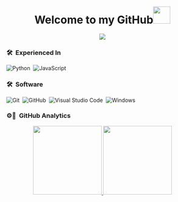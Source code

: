 <h1 align="center">Welcome to my GitHub<img src="https://github.com/kirbgobrr/kirbgobrr/blob/main/baller.png?raw=true" width="45"></h1></h1>


<p align="center">
  <a href="https://github.com/DenverCoder1/readme-typing-svg"><img src="https://readme-typing-svg.demolab.com/?lines=Nerd&center=true&width=500&height=50"></a>
</p>

### 🛠 &nbsp;Experienced In

![Python](https://img.shields.io/badge/-Python-05122A?style=flat&logo=python)&nbsp;
![JavaScript](https://img.shields.io/badge/javascript-%23323330.svg?style=for-the-badge&logo=javascript&logoColor=%23F7DF1E)

### 🛠 &nbsp;Software 
![Git](https://img.shields.io/badge/-Git-05122A?style=flat&logo=git)&nbsp;
![GitHub](https://img.shields.io/badge/-GitHub-05122A?style=flat&logo=github)&nbsp;
![Visual Studio Code](https://img.shields.io/badge/-Visual%20Studio%20Code-05122A?style=flat&logo=visual-studio-code&logoColor=007ACC)&nbsp;
![Windows](https://img.shields.io/badge/Windows-0078D6?style=for-the-badge&logo=windows&logoColor=white)

### ⚙💃 &nbsp;GitHub Analytics

<p align="center">
<a href="https://github.com/kirbgobrr">
  <img height="180em" src="https://github-readme-stats-eight-theta.vercel.app/api?username=kirbgobrr&show_icons=true&theme=algolia&include_all_commits=true&count_private=true"/>
  <img height="180em" src="https://github-readme-stats-eight-theta.vercel.app/api/top-langs/?username=kirbgobrr&layout=compact&langs_count=8&theme=algolia&include_all_commits=true&count_private=true"/>
</a>
</p>




  
  
